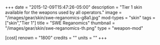 +++
date = "2015-12-09T15:47:26-05:00"
description = "Tier 1 skin available for the weapons used by all operators."
image = "/images/gear/skin/swe-reganomics-g8a1.jpg"
mod-types = "skin"
tags = ["skin","Tier 1"]
title = "SWE Reganomics"
thumbnail = "/images/gear/skin/swe-reganomics-th.png"
type = "weapon-mod"

[cost]
  renown = "1800"
  credits = ""
  units = ""
+++
